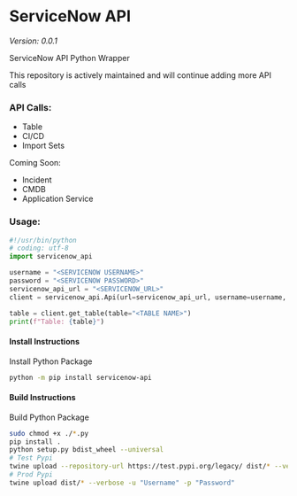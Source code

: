 # ServiceNow API
*Version: 0.0.1*

ServiceNow API Python Wrapper

This repository is actively maintained and will continue adding more API calls

### API Calls:
- Table
- CI/CD
- Import Sets

Coming Soon:
- Incident
- CMDB
- Application Service

### Usage:

```python
#!/usr/bin/python
# coding: utf-8
import servicenow_api

username = "<SERVICENOW USERNAME>"
password = "<SERVICENOW PASSWORD>"
servicenow_api_url = "<SERVICENOW_URL>"
client = servicenow_api.Api(url=servicenow_api_url, username=username, password=password)

table = client.get_table(table="<TABLE NAME>")
print(f"Table: {table}")
```

#### Install Instructions
Install Python Package

```bash
python -m pip install servicenow-api
```

#### Build Instructions
Build Python Package

```bash
sudo chmod +x ./*.py
pip install .
python setup.py bdist_wheel --universal
# Test Pypi
twine upload --repository-url https://test.pypi.org/legacy/ dist/* --verbose -u "Username" -p "Password"
# Prod Pypi
twine upload dist/* --verbose -u "Username" -p "Password"
```
